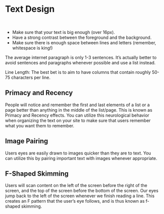 # Text Design

<br>

- Make sure that your text is big enough (over 16px).
- Have a strong contrast between the foreground and the background.
- Make sure there is enough space between lines and letters (remember, whitespace is king!)

The average internet paragraph is only 1-3 sentences. It’s actually better to avoid sentences and paragraphs whenever possible and use a list instead.

Line Length: The best bet is to aim to have columns that contain roughly 50-75 characters per line.

## Primacy and Recency

People will notice and remember the first and last elements of a list or a page better than anything in the middle of the list/page. This is known as Primacy and Recency effects. You can utilize this neurological behavior when organizing the text on your site to make sure that users remember what you want them to remember.

## Image Pairing

Users eyes are easily drawn to images quicker than they are to text. You can utilize this by pairing important text with images whenever appropriate.

## F-Shaped Skimming

Users will scan content on the left of the screen before the right of the screen, and the top of the screen before the bottom of the screen. Our eyes jump back to the left of the screen whenever we finish reading a line. This creates an F pattern that the user’s eye follows, and is thus known as f-shaped skimming.
